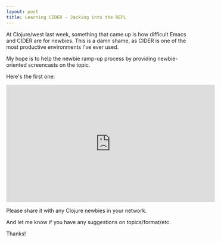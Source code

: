 ```yaml
---
layout: post
title: Learning CIDER - Jacking into the REPL
---
```


At Clojure/west last week, something that came up is how difficult Emacs and CIDER are for newbies. This is a damn shame, as CIDER is one of the most productive environments I've ever used.

My hope is to help the newbie ramp-up process by providing newbie-oriented screencasts on the topic.

Here's the first one:

<iframe width="560" height="315" src="https://www.youtube.com/embed/mSRxiYNk3bY?list=PLGxmb2F67Kd5WMi2ZvkMZwMABm5KC-E69" frameborder="0" allowfullscreen></iframe>

Please share it with any Clojure newbies in your network.

And let me know if you have any suggestions on topics/format/etc.

Thanks!
